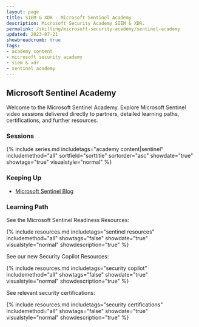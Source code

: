 ```yaml
---
layout: page
title: SIEM & XDR - Microsoft Sentinel Academy
description: Microsoft Security Academy SIEM & XDR.
permalink: /skilling/microsoft-security-academy/sentinel-academy
updated: 2023-07-21
showbreadcrumb: true
Tags:
- academy content
- microsoft security academy
- siem & xdr
- sentinel academy
---
```


## Microsoft Sentinel Academy
Welcome to the Microsoft Sentinel Academy. Explore Microsoft Sentinel video sessions delivered directly to partners, detailed learning paths, certifications, and further resources.


### Sessions
{% include series.md 
    includetags="academy content|sentinel" includemethod="all" 
    sortfield="sorttitle" sortorder="asc" showdate="true" showtags="true" 
    visualstyle="normal" 
%}


### Keeping Up
* [Microsoft Sentinel Blog](https://techcommunity.microsoft.com/t5/microsoft-sentinel-blog/bg-p/MicrosoftSentinelBlog)


### Learning Path
See the Microsoft Sentinel Readiness Resources:

{% include resources.md 
    includetags="sentinel resources"
    includemethod="all" 
    showtags="false" 
    showdate="true" 
    visualstyle="normal" 
    showdescription="true"
%}

See our new Security Copilot Resources:

{% include resources.md 
    includetags="security copilot"
    includemethod="all" 
    showtags="false" 
    showdate="true" 
    visualstyle="normal" 
    showdescription="true"
%}

See relevant security certifications:

{% include resources.md 
    includetags="security certifications"
    includemethod="all" 
    showtags="false" 
    showdate="true" 
    visualstyle="normal" 
    showdescription="true"
%}